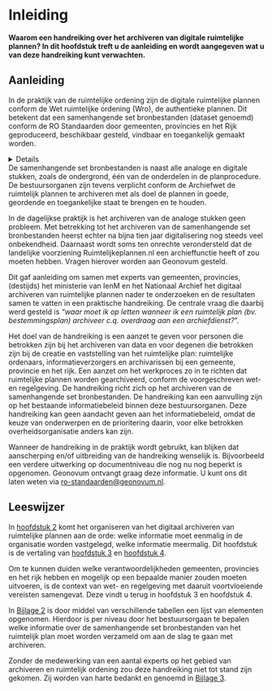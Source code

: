 # Inleiding

**Waarom een handreiking over het archiveren van digitale ruimtelijke plannen? In
dit hoofdstuk treft u de aanleiding en wordt aangegeven wat u van deze
handreiking kunt verwachten.**

## Aanleiding

In de praktijk van de ruimtelijke ordening zijn de digitale ruimtelijke plannen
conform de Wet ruimtelijke ordening (Wro), de authentieke plannen. Dit betekent
dat een samenhangende set bronbestanden (dataset genoemd) conform de RO
Standaarden door gemeenten, provincies en het Rijk geproduceerd, beschikbaar
gesteld, vindbaar en toegankelijk gemaakt worden. 
<details class='note'>
Gemeenten, provincies en het rijk zijn bronhouders van de ruimtelijke
plannen. Deze bestuursorganen maken de ruimtelijke plannen genoemd in artikel
1.2.1 van het Besluit ruimtelijke ordening (Bro).
</details>
De samenhangende set bronbestanden is naast alle analoge en digitale stukken, zoals de ondergrond,
één van de onderdelen in de planprocedure. De bestuursorganen zijn tevens
verplicht conform de Archiefwet de ruimtelijk plannen te archiveren met als doel
de plannen in goede, geordende en toegankelijke staat te brengen en te houden.

In de dagelijkse praktijk is het archiveren van de analoge stukken geen
probleem. Met betrekking tot het archiveren van de samenhangende set
bronbestanden heerst echter na bijna tien jaar digitalisering nog steeds veel
onbekendheid. Daarnaast wordt soms ten onrechte verondersteld dat de landelijke
voorziening Ruimtelijkeplannen.nl een archieffunctie heeft of zou moeten hebben.
Vragen hierover worden aan Geonovum gesteld.

Dit gaf aanleiding om samen
met experts van gemeenten, provincies, (destijds) het ministerie van IenM en het Nationaal
Archief het digitaal archiveren van ruimtelijke plannen nader te onderzoeken en de resultaten samen te vatten in een praktische
handreiking. De centrale vraag die daarbij werd gesteld is *“waar moet ik op
letten wanneer ik een ruimtelijk plan (bv. bestemmingsplan) archiveer c.q.
overdraag aan een archiefdienst?*”.

Het doel van de handreiking is een aanzet te geven voor personen die betrokken
zijn bij het archiveren van data en voor degenen die betrokken zijn bij de creatie en
vaststelling van het ruimtelijke plan: ruimtelijke ordenaars,
informatieverzorgers en archivarissen bij een gemeente, provincie en het rijk.
Een aanzet om het werkproces zo in te richten dat ruimtelijke plannen worden
gearchiveerd, conform de voorgeschreven wet- en regelgeving. De handreiking
richt zich op het archiveren van de samenhangende set bronbestanden. De
handreiking kan een aanvulling zijn op het bestaande informatiebeleid binnen
deze bestuursorganen. Deze handreiking kan geen aandacht geven aan het
informatiebeleid, omdat de keuze van onderwerpen en de prioritering daarin, voor
elke betrokken overheidsorganisatie anders kan zijn.

Wanneer de handreiking in de praktijk wordt gebruikt, kan blijken dat
aanscherping en/of uitbreiding van de handreiking wenselijk is. Bijvoorbeeld een
verdere uitwerking op documentniveau die nog nu nog beperkt is opgenomen.
Geonovum ontvangt graag deze informatie. U kunt ons dit laten weten via
ro-standaarden@geonovum.nl.

## Leeswijzer

In [hoofdstuk 2](#H02) komt het organiseren van het digitaal archiveren van ruimtelijke
plannen aan de orde: welke informatie moet eenmalig in de organisatie worden
vastgelegd, welke informatie meermalig. Dit hoofdstuk is de vertaling van 
[hoofdstuk 3](#H03) en [hoofdstuk 4](#H04).

Om te kunnen duiden welke verantwoordelijkheden gemeenten, provincies en het
rijk hebben en mogelijk op een bepaalde manier zouden moeten uitvoeren, is de
context van wet- en regelgeving met daaruit voortvloeiende vereisten samengevat.
Deze vindt u terug in hoofdstuk 3 en hoofdstuk 4.

In [Bijlage 2](#B02) is door middel van verschillende tabellen een lijst van elementen
opgenomen. Hierdoor is per niveau door het bestuursorgaan te bepalen welke
informatie over de samenhangende set bronbestanden van het ruimtelijk plan moet
worden verzameld om aan de slag te gaan met archiveren.

Zonder de medewerking van een aantal experts op het gebied van archiveren en
ruimtelijk ordening zou deze handreiking niet tot stand zijn gekomen. Zij worden
van harte bedankt en genoemd in [Bijlage 3](#B03).
